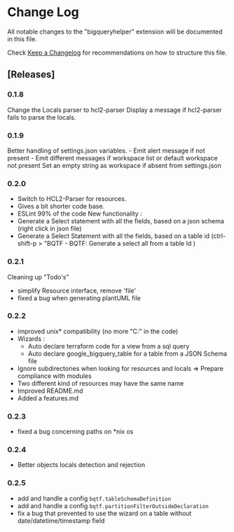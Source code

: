 # Change Log

All notable changes to the "bigqueryhelper" extension will be documented in this file.

Check [Keep a Changelog](http://keepachangelog.com/) for recommendations on how to structure this file.

## [Releases]

### 0.1.8

Change the Locals parser to hcl2-parser
Display a message if hcl2-parser fails to parse the locals.

### 0.1.9

Better handling of settings.json variables.
    - Emit alert message if not present
    - Emit different messages if workspace list or default workspace not present
Set an empty string as workspace if absent from settings.json

### 0.2.0

- Switch to HCL2-Parser for resources.
- Gives a bit shorter code base.
- ESLint 99% of the code
New functionality :
- Generate a Select statement with all the fields, based on a json schema (right click in json file)
- Generate a Select Statement with all the fields, based on a table id (ctrl-shift-p > "BQTF - BQTF: Generate a select all from a table Id )

### 0.2.1
Cleaning up "Todo's"
- simplify Resource interface, remove 'file'
- fixed a bug when generating plantUML file

### 0.2.2

- improved unix* compatibility (no more "C:" in the code)
- Wizards : 
    - Auto declare terraform code for a view from a sql query
    - Auto declare google_bigquery_table for a table from a JSON Schema file 
- Ignore subdirectories when looking for resources and locals => Prepare compliance with modules
- Two different kind of resources may have the same name
- Improved README.md
- Added a features.md

### 0.2.3

- fixed a bug concerning paths on *nix os

### 0.2.4

- Better objects locals detection and rejection

### 0.2.5

- add and handle a config `bqtf.tableSchemaDefinition`
- add and handle a config `bqtf.partitionFilterOutsideDeclaration`
- fix a bug that prevented to use the wizard on a table without date/datetime/timestamp field